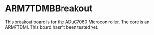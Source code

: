 # ARM7TDMBBreakout
This breakout board is for the ADuC7060 Microcontroller. The core is an ARM7TDMI. This board hasn't been tested yet.

